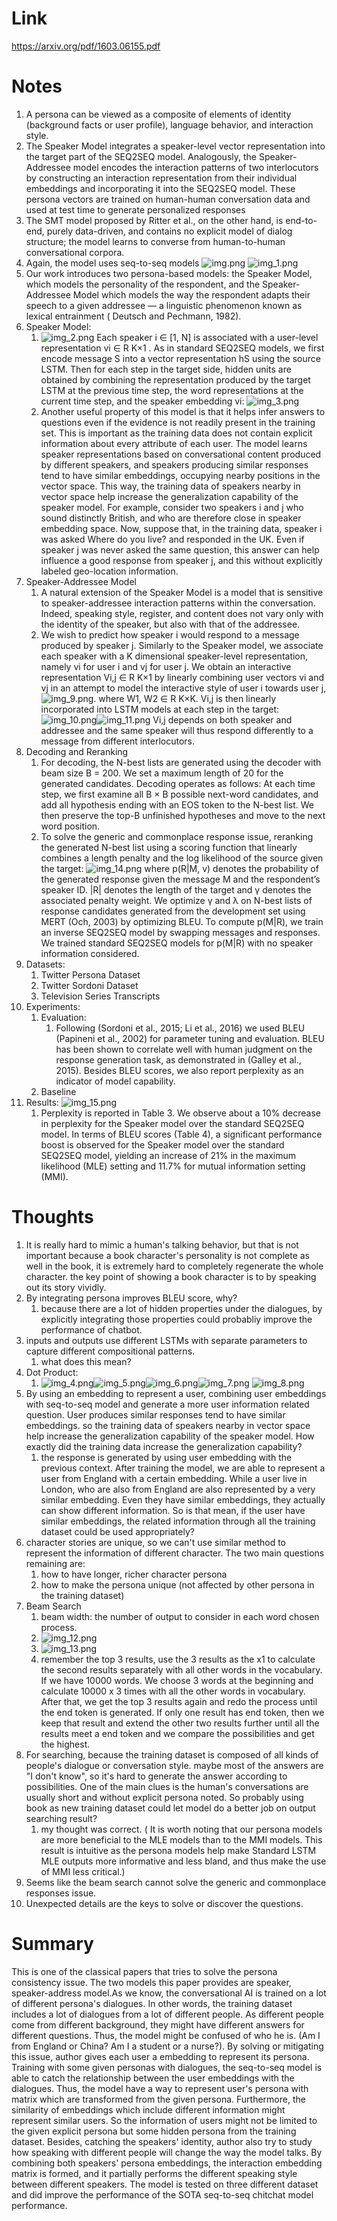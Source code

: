 Link
===============
<p>

https://arxiv.org/pdf/1603.06155.pdf

</p>


Notes
===============

1. A persona can be viewed as a composite of elements of identity (background facts or user profile), language behavior,
   and interaction style.
2. The Speaker Model integrates a speaker-level vector representation into the target part of the SEQ2SEQ model.
   Analogously, the Speaker-Addressee model encodes the interaction patterns of two interlocutors by constructing an
   interaction representation from their individual embeddings and incorporating it into the SEQ2SEQ model. These
   persona vectors are trained on human-human conversation data and used at test time to generate personalized responses
3. The SMT model proposed by Ritter et al., on the other hand, is end-to-end, purely data-driven, and contains no
   explicit model of dialog structure; the model learns to converse from human-to-human conversational corpora.
4. Again, the model uses seq-to-seq models
   ![img.png](img.png)
   ![img_1.png](img_1.png)
5. Our work introduces two persona-based models:
   the Speaker Model, which models the personality of the respondent, and the Speaker-Addressee Model which models the
   way the respondent adapts their speech to a given addressee — a linguistic phenomenon known as lexical entrainment (
   Deutsch and Pechmann, 1982).
6. Speaker Model:
    1. ![img_2.png](img_2.png) Each speaker i ∈ [1, N] is associated with a user-level representation vi ∈ R K×1 . As in
       standard SEQ2SEQ models, we first encode message S into a vector representation hS using the source LSTM. Then
       for each step in the target side, hidden units are obtained by combining the representation produced by the
       target LSTM at the previous time step, the word representations at the current time step, and the speaker
       embedding vi:
       ![img_3.png](img_3.png)
    2. Another useful property of this model is that it helps infer answers to questions even if the evidence is not
       readily present in the training set. This is important as the training data does not contain explicit information
       about every attribute of each user. The model learns speaker representations based on conversational content
       produced by different speakers, and speakers producing similar responses tend to have similar embeddings,
       occupying nearby positions in the vector space. This way, the training data of speakers nearby in vector space
       help increase the generalization capability of the speaker model. For example, consider two speakers i and j who
       sound distinctly British, and who are therefore close in speaker embedding space. Now, suppose that, in the
       training data, speaker i was asked Where do you live? and responded in the UK. Even if speaker j was never asked
       the same question, this answer can help influence a good response from speaker j, and this without explicitly
       labeled geo-location information.
7. Speaker-Addressee Model
    1. A natural extension of the Speaker Model is a model that is sensitive to speaker-addressee interaction patterns
       within the conversation. Indeed, speaking style, register, and content does not vary only with the identity of
       the speaker, but also with that of the addressee.
    2. We wish to predict how speaker i would respond to a message produced by speaker j. Similarly to the Speaker
       model, we associate each speaker with a K dimensional speaker-level representation, namely vi for user i and vj
       for user j. We obtain an interactive representation Vi,j ∈ R K×1 by linearly combining user vectors vi and vj in
       an attempt to model the interactive style of user i towards user j,![img_9.png](img_9.png). where W1, W2 ∈ R K×K.
       Vi,j is then linearly incorporated into LSTM models at each step in the target:
       ![img_10.png](img_10.png)![img_11.png](img_11.png)
       Vi,j depends on both speaker and addressee and the same speaker will thus respond differently to a message from
       different interlocutors.
8. Decoding and Reranking
    1. For decoding, the N-best lists are generated using the decoder with beam size B = 200. We set a maximum length of
       20 for the generated candidates. Decoding operates as follows: At each time step, we first examine all B × B
       possible next-word candidates, and add all hypothesis ending with an EOS token to the N-best list. We then
       preserve the top-B unfinished hypotheses and move to the next word position.
    2. To solve the generic and commonplace response issue, reranking the generated N-best list using a scoring function
       that linearly combines a length penalty and the log likelihood of the source given the target:
       ![img_14.png](img_14.png)
       where p(R|M, v) denotes the probability of the generated response given the message M and the respondent’s
       speaker ID. |R| denotes the length of the target and γ denotes the associated penalty weight. We optimize γ and λ
       on N-best lists of response candidates generated from the development set using MERT (Och, 2003) by optimizing
       BLEU. To compute p(M|R), we train an inverse SEQ2SEQ model by swapping messages and responses. We trained
       standard SEQ2SEQ models for p(M|R) with no speaker information considered.
9. Datasets:
    1. Twitter Persona Dataset
    2. Twitter Sordoni Dataset
    3. Television Series Transcripts
10. Experiments:
    1. Evaluation:
        1. Following (Sordoni et al., 2015; Li et al., 2016)
           we used BLEU (Papineni et al., 2002) for parameter tuning and evaluation. BLEU has been shown to correlate
           well with human judgment on the response generation task, as demonstrated in (Galley et al., 2015). Besides
           BLEU scores, we also report perplexity as an indicator of model capability.
    2. Baseline
11. Results:
    ![img_15.png](img_15.png)
    1. Perplexity is reported in Table 3. We observe about a 10% decrease in perplexity for the Speaker model over the
       standard SEQ2SEQ model. In terms of BLEU scores (Table 4), a significant performance boost is observed for the
       Speaker model over the standard SEQ2SEQ model, yielding an increase of 21% in the maximum likelihood (MLE)
       setting and 11.7% for mutual information setting
       (MMI).

Thoughts
===============

1. It is really hard to mimic a human's talking behavior, but that is not important because a book character's
   personality is not complete as well in the book, it is extremely hard to completely regenerate the whole character.
   the key point of showing a book character is to by speaking out its story vividly.
2. By integrating persona improves BLEU score, why?
    1. because there are a lot of hidden properties under the dialogues, by explicitly integrating those properties
       could probabliy improve the performance of chatbot.
3. inputs and outputs use different LSTMs with separate parameters to capture different compositional patterns.
    1. what does this mean?
4. Dot Product:
    1. ![img_4.png](img_4.png)![img_5.png](img_5.png)![img_6.png](img_6.png)![img_7.png](img_7.png)
       ![img_8.png](img_8.png)
5. By using an embedding to represent a user, combining user embeddings with seq-to-seq model and generate a more user
   information related question. User produces similar responses tend to have similar embeddings. so the training data
   of speakers nearby in vector space help increase the generalization capability of the speaker model. How exactly did
   the training data increase the generalization capability?
    1. the response is generated by using user embedding with the previous context. After training the model, we are
       able to represent a user from England with a certain embedding. While a user live in London, who are also from
       England are also represented by a very similar embedding. Even they have similar embeddings, they actually can
       show different information. So is that mean, if the user have similar embeddings, the related information through
       all the training dataset could be used appropriately?
6. character stories are unique, so we can't use similar method to represent the information of different character. The
   two main questions remaining are:
    1. how to have longer, richer character persona
    2. how to make the persona unique (not affected by other persona in the training dataset)
7. Beam Search
    1. beam width: the number of output to consider in each word chosen process.
    2. ![img_12.png](img_12.png)
    3. ![img_13.png](img_13.png)
    4. remember the top 3 results, use the 3 results as the x1 to calculate the second results separately with all other
       words in the vocabulary. If we have 10000 words. We choose 3 words at the beginning and calculate 10000 x 3 times
       with all the other words in vocabulary. After that, we get the top 3 results again and redo the process until the
       end token is generated. If only one result has end token, then we keep that result and extend the other two
       results further until all the results meet a end token and we compare the possibilities and get the highest.
8. For searching, because the training dataset is composed of all kinds of people's dialogue or conversation style.
   maybe most of the answers are "I don't know", so it's hard to generate the answer according to possibilities. One of
   the main clues is the human's conversations are usually short and without explicit persona noted. So probably using
   book as new training dataset could let model do a better job on output searching result?
    1. my thought was correct. ( It is worth noting that our persona models are more beneficial to the MLE models than
       to the MMI models. This result is intuitive as the persona models help make Standard LSTM MLE outputs more
       informative and less bland, and thus make the use of MMI less critical.)
9. Seems like the beam search cannot solve the generic and commonplace responses issue.
10. Unexpected details are the keys to solve or discover the questions.

Summary
===============
This is one of the classical papers that tries to solve the persona consistency issue. The two models this paper
provides are speaker, speaker-address model.As we know, the conversational AI is trained on a lot of different persona's
dialogues. In other words, the training dataset includes a lot of dialogues from a lot of different people. As different
people come from different background, they might have different answers for different questions. Thus, the model might
be confused of who he is. (Am I from England or China? Am I a student or a nurse?). By solving or mitigating this issue,
author gives each user a embedding to represent its persona. Training with some given personas with dialogues, the
seq-to-seq model is able to catch the relationship between the user embeddings with the dialogues. Thus, the model have
a way to represent user's persona with matrix which are transformed from the given persona. Furthermore, the similarity
of embeddings which include different information might represent similar users. So the information of users might not
be limited to the given explicit persona but some hidden persona from the training dataset. Besides, catching the
speakers' identity, author also try to study how speaking with different people will change the way the model talks. By
combining both speakers' persona embeddings, the interaction embedding matrix is formed, and it partially performs the
different speaking style between different speakers. 
The model is tested on three different dataset and did improve the performance of the SOTA seq-to-seq chitchat model
performance. 